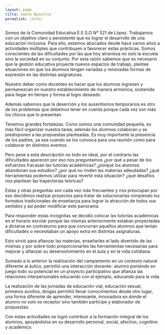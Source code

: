 ```yaml
---
layout: page
title: Sobre Nosotros
permalink: /info/
---
```


Somos de la Comunidad Educativa E.E.S.O N° 521 de López. Trabajamos con un objetivo claro y persistente que es  lograr el desarrollo de una educación inclusiva. Para ello, estamos abocados desde hace varios años a actividades múltiples que contribuyen a favorecer estas prácticas.
Somos conscientes de las dificultades por las que hoy atraviesa no solo la escuela sino la sociedad en su conjunto. Por esta razón sabemos que es necesario que la gestión educativa proyecte nuevos espacios de trabajo, plantee situaciones en que los alumnos tengan variadas y renovadas formas de expresión en las distintas asignaturas.

Nuestro deber como docentes es hacer que los alumnos ingresen y permanezcan en nuestro establecimiento de manera armónica, sostenida para llegar en tiempo y forma al logro deseado.

Además sabemos que la deserción y los ausentismos temporarios es otro de los problemas que debemos tener en cuenta porque cada vez son más los chicos que lo presentan.

Tenemos grandes fortalezas. Como somos una comunidad pequeña, es más fácil organizar nuestra tarea; además los alumnos colaboran y se predisponen a las propuestas planteadas. Es muy importante la presencia de los padres, ya sea cuando se los convoca para una reunión como para colaborar en distintos eventos.

Pero pese a esta descripción no todo es ideal, por el contrario las dificultades aparecen por eso  nos preguntamos ¿por qué a pesar de los esfuerzos fracasan las tutorías académicas?  ¿porqué los alumnos abandonan  sus estudios? ¿por qué no rinden las materias adeudadas? ¿qué herramientas podemos utilizar para revertir esta situación? ¿qué desafíos nos plantean las trayectorias teóricas?

Estas y otras preguntas son cada vez más frecuentes y nos preocupan por eso decidimos realizar proyectos para tratar de solucionarlas rompiendo los formatos tradicionales de enseñanza para lograr la atracción de todos sus sentidos y así poder modificar este panorama.

Para responder estas incógnitas se decidió colocar las tutorías académicas en el horario escolar porque las mismas anteriormente estaban proyectadas a dictarse en contraturno para que concurran aquellos alumnos que tenían dificultades o necesitaban un apoyo extra en distintas asignaturas.

Esto sirvió para afianzar las materias, enseñarles el lado divertido de las mismas y por sobre todo proporcionarles las herramientas necesarias para mejorar y afianzar su desenvolvimiento en el aula y en la vida cotidiana.

Sumado a lo anterior la realización del campamento en un contexto natural diferente al áulico, permitió una interacción docente- alumno poniendo  en juego todo su potencial en un proyecto participativo que afianza las relaciones interpersonales educando con el ejemplo, educando para la vida.

La realización de las jornadas de educación vial, educación sexual, primeros auxilios, drogas permitió llevar conocimientos desde otro lugar, una forma diferente de aprender, interesante, innovadora en donde el alumno no solo es receptor sino también partícipe y elaborador de propuestas.

Con estas actividades se logró contribuir a la formación integral de los alumnos, apoyándolos en su desarrollo personal, social, afectivo, cognitivo y académico.

